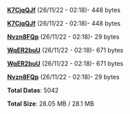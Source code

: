 [**K7CjqQJf**](/data/K7CjqQJf.txt) (26/11/22 - 02:18)- 448 bytes

[**K7CjqQJf**](/data/K7CjqQJf.txt) (26/11/22 - 02:18)- 448 bytes

[**Nvzn8FQp**](/data/Nvzn8FQp.txt) (26/11/22 - 02:18)- 29 bytes

[**WqER2buU**](/data/WqER2buU.txt) (26/11/22 - 02:18)- 671 bytes

[**WqER2buU**](/data/WqER2buU.txt) (26/11/22 - 02:18)- 671 bytes

[**Nvzn8FQp**](/data/Nvzn8FQp.txt) (26/11/22 - 02:18)- 29 bytes

**Total Datas**: 5042

**Total Size**: 28.05 MB / 28.1 MB